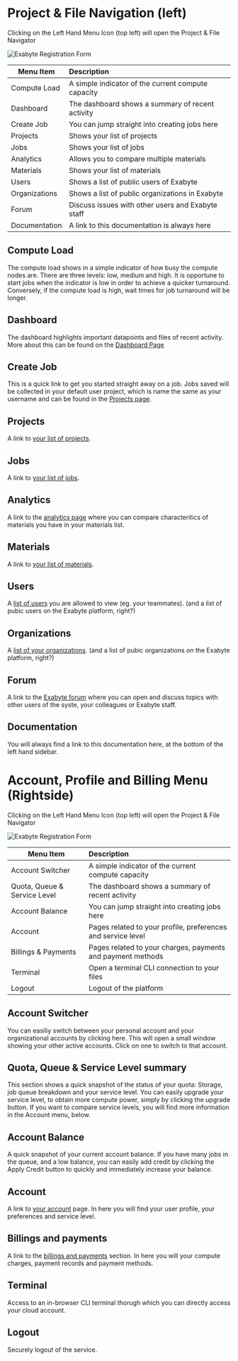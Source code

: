 # Project & File Navigation (left)
Clicking on the Left Hand Menu Icon (top left) will open the Project & File Navigator

![Exabyte Registration Form](../images/LeftNavigation.png "Projects")


| Menu Item         | Description
| -------------     |:-------------
| Compute Load      | A simple indicator of the current compute capacity
| Dashboard         | The dashboard shows a summary of recent activity
| Create Job        | You can jump straight into creating jobs here
| Projects          | Shows your list of projects
| Jobs              | Shows your list of jobs
| Analytics         | Allows you to compare multiple materials
| Materials         | Shows your list of materials
| Users             | Shows a list of public users of Exabyte
| Organizations     | Shows a list of public organizations in Exabyte
| Forum             | Discuss issues with other users and Exabyte staff
| Documentation     | A link to this documentation is always here


## Compute Load
The compute load shows in a simple indicator of how busy the compute nodes are. There are three levels: low, medium and high. It is opportune to start jobs when the indicator is low in order to achieve a quicker turnaround. Conversely, if the compute load is high, wait times for job turnaround will be longer.

## Dashboard
The dashboard highlights important datapoints and files of recent activity. More about this can be found on the [Dashboard Page](dashboard.md)

## Create Job
This is a quick link to get you started straight away on a job. Jobs saved will be collected in your default user project, which is name the same as your username and can be found in the [Projects page](projects.md).

## Projects
A link to [your list of projects](projects.md).

## Jobs
A link to [your list of jobs](jobs.md).

## Analytics
A link to the [analytics page](analyics.md) where you can compare characteritics of materials you have in your materials list.

## Materials
A link to [your list of materials](materials.md).

## Users
A [list of users](users.md) you are allowed to view (eg. your teammates). (and a list of pubic users on the Exabyte platform, right?)

## Organizations
A [list of your organizations](organizations.md). (and a list of pubic organizations on the Exabyte platform, right?)

## Forum
A link to the [Exabyte forum](forum.md) where you can open and discuss topics with other users of the syste, your colleagues or Exabyte staff.

## Documentation
You will always find a link to this documentation here, at the bottom of the left hand sidebar.

# Account, Profile and Billing Menu (Rightside)
Clicking on the Left Hand Menu Icon (top left) will open the Project & File Navigator

![Exabyte Registration Form](../images/RightNavigation.png "Account")

| Menu Item                     | Description
| -------------                 |:-------------
| Account Switcher              | A simple indicator of the current compute capacity
| Quota, Queue & Service Level  | The dashboard shows a summary of recent activity
| Account Balance               | You can jump straight into creating jobs here
| Account                       | Pages related to your profile, preferences and service level
| Billings & Payments           | Pages related to your charges, payments and payment methods
| Terminal                      | Open a terminal CLI connection to your files
| Logout                        | Logout of the platform


## Account Switcher
You can easiliy switch between your personal account and your organizational accounts by clicking here. This will open a small window showing your other active accounts. Click on one to switch to that account.

## Quota, Queue & Service Level summary
This section shows a quick snapshot of the status of your quota: Storage, job queue breakdown and your service level. You can easily upgrade your service level, to obtain more compute power, simply by clicking the upgrade button. If you want to compare service levels, you will find more information in the Account menu, below.

## Account Balance
A quick snapshot of your current account balance. If you have many jobs in the queue, and a low balance, you can easily add credit by clicking the Apply Credit button to quickly and immediately increase your balance.

## Account
A link to [your account](account.md) page. In here you will find your user profile, your preferences and service level.

## Billings and payments
A link to the [billings and payments](billings.md) section. In here you will your compute charges, payment records and payment methods.

## Terminal
Access to an in-browser CLI terminal thorugh which you can directly access your cloud account.

## Logout
Securely logout of the service.

